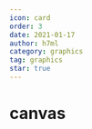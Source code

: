 ```yaml
---
icon: card
order: 3
date: 2021-01-17
author: h7ml
category: graphics
tag: graphics
star: true
---
```


# canvas
